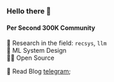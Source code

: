 ### Hello there 👋
#### Per Second 300K Community

📜 Research in the field: `recsys`, `llm`  
🤖 ML System Design  
👨‍💻 Open Source  

📰 Read Blog [telegram](https://t.me/persecond300k);<br>
